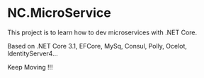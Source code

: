 # NC.MicroService

This project is to learn how to dev microservices with .NET Core.

Based on .NET Core 3.1, EFCore, MySq, Consul, Polly, Ocelot, IdentityServer4...

Keep Moving !!!
